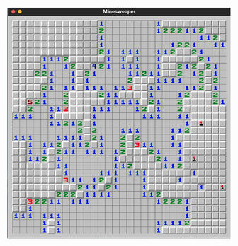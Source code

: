 ![alttexdt](https://github.com/ltsnumix/minesweeper-in-c/blob/main/Screenshot%20From%202025-08-24%2016-23-43.png)
